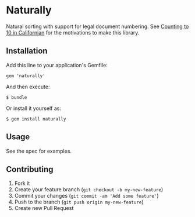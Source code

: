# Naturally

Natural sorting with support for legal document numbering. 
See [Counting to 10 in Californian](http://www.weblaws.org/blog/2012/08/counting-from-1-to-10-in-californian/)
for the motivations to make this library.

## Installation

Add this line to your application's Gemfile:

    gem 'naturally'

And then execute:

    $ bundle

Or install it yourself as:

    $ gem install naturally

## Usage

See the spec for examples.

## Contributing

1. Fork it
2. Create your feature branch (`git checkout -b my-new-feature`)
3. Commit your changes (`git commit -am 'Add some feature'`)
4. Push to the branch (`git push origin my-new-feature`)
5. Create new Pull Request
